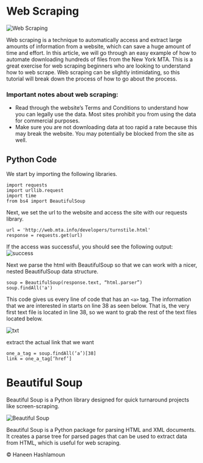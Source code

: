 # Web Scraping
![Web Scraping](https://encrypted-tbn0.gstatic.com/images?q=tbn:ANd9GcTBV834mYMO8gJ5utuWjjJzNaO0M6litvOGvg&usqp=CAU)

Web scraping is a technique to automatically access and extract large amounts of information from a website, which can save a huge amount of time and effort. In this article, we will go through an easy example of how to automate downloading hundreds of files from the New York MTA. This is a great exercise for web scraping beginners who are looking to understand how to web scrape. Web scraping can be slightly intimidating, so this tutorial will break down the process of how to go about the process.

### Important notes about web scraping:
- Read through the website’s Terms and Conditions to understand how you can legally use the data. Most sites prohibit you from using the data for commercial purposes.
- Make sure you are not downloading data at too rapid a rate because this may break the website. You may potentially be blocked from the site as well.

## Python Code
We start by importing the following libraries.

```
import requests
import urllib.request
import time
from bs4 import BeautifulSoup
```

Next, we set the url to the website and access the site with our requests library.

```
url = 'http://web.mta.info/developers/turnstile.html'
response = requests.get(url)
```
If the access was successful, you should see the following output:
![success](https://miro.medium.com/max/518/1*fyqRGzG8IbhhjxF2Q5MU_Q.png)

Next we parse the html with BeautifulSoup so that we can work with a nicer, nested BeautifulSoup data structure.

```
soup = BeautifulSoup(response.text, “html.parser”)
soup.findAll('a')
```
This code gives us every line of code that has an `<a>` tag. The information that we are interested in starts on line 38 as seen below. That is, the very first text file is located in line 38, so we want to grab the rest of the text files located below.

![txt](https://miro.medium.com/max/728/1*G6YulYb5rczkVvmn7nbQ6g.png)

extract the actual link that we want

```
one_a_tag = soup.findAll(‘a’)[38]
link = one_a_tag[‘href’]
```

# Beautiful Soup
Beautiful Soup is a Python library designed for quick turnaround projects like screen-scraping.

![Beautiful Soup](https://miro.medium.com/max/1400/0*5l1YDbdnkWmQwDU5.jpg)


Beautiful Soup is a Python package for parsing HTML and XML documents. It creates a parse tree for parsed pages that can be used to extract data from HTML, which is useful for web scraping.


      
© Haneen Hashlamoun
